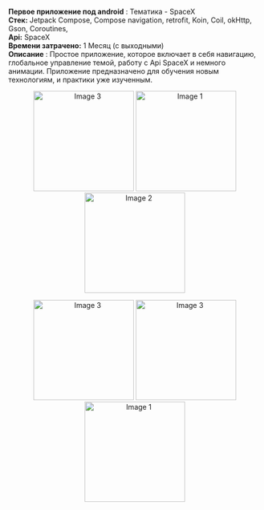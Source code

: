 **Первое приложение под android** : Тематика - SpaceX  
**Стек:** Jetpack Compose, Compose navigation, retrofit, Koin, Coil, okHttp, Gson, Coroutines,  
**Api:** SpaceX  
**Времени затрачено:**  1 Месяц (с выходными)  
**Описание** : Простое приложение, которое включает в себя навигацию, глобальное управление темой, работу с Api SpaceX и немного анимации. 
Приложение предназначено для обучения новым технологиям, и практики уже изученным.

<p align="center">
  <img src="https://imgur.com/yvnZPjW.jpeg" alt="Image 3" width="200"/>
  <img src="https://imgur.com/LcUa7kC.jpeg" alt="Image 1" width="200"/>
  <img src="https://imgur.com/99E4adp.jpeg" alt="Image 2" width="200"/>
</p>
<p align="center">
  <img src="https://imgur.com/jCoFRrX.jpeg" alt="Image 3" width="200"/>
  <img src="https://imgur.com/4fMKT3Q.jpeg" alt="Image 3" width="200"/>
  <img src="https://imgur.com/V9HTmCm.jpeg" alt="Image 1" width="200"/>
</p>
